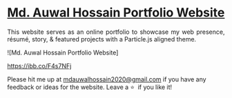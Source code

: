 # <a href="https://md-auwal-hossain-portfolio.netlify.app/" target="_blank">Md. Auwal Hossain Portfolio Website</a>



 <p align="justify">This website serves as an online portfolio to showcase my web presence, résumé, story, & featured projects with a Particle.js aligned theme.</p>

![Md. Auwal Hossain Portfolio Website]

https://ibb.co/F4s7NFj

Please hit me up at mdauwalhossain2020@gmail.com if you have any feedback or ideas for the website. Leave a :star: &nbsp;if you like it!
